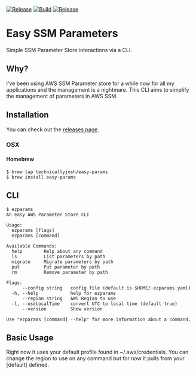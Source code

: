 [![Release](https://img.shields.io/github/release/technicallyjosh/easy-params.svg)](https://github.com/technicallyjosh/easy-params/releases/latest)
[![Build](https://github.com/technicallyjosh/easy-params/workflows/Build/badge.svg)](https://github.com/technicallyjosh/easy-params/actions?query=workflow%3ABuild)
[![Release](https://github.com/technicallyjosh/easy-params/workflows/Release/badge.svg)](https://github.com/technicallyjosh/easy-params/actions?query=workflow%3ARelease)

# Easy SSM Parameters

Simple SSM Parameter Store interactions via a CLI.

## Why?

I've been using AWS SSM Parameter store for a while now for all my applications
and the management is a nightmare. This CLI aims to simplify the management of
parameters in AWS SSM.

## Installation

You can check out the [releases page](https://github.com/technicallyjosh/easy-params/releases).

### OSX

#### Homebrew

```console
$ brew tap technicallyjosh/easy-params
$ brew install easy-params
```

## CLI

```console
$ ezparams
An easy AWS Parameter Store CLI

Usage:
  ezparams [flags]
  ezparams [command]

Available Commands:
  help        Help about any command
  ls          List parameters by path
  migrate     Migrate parameters by path
  put         Put parameter by path
  rm          Remove parameter by path

Flags:
      --config string   config file (default is $HOME/.ezparams.yaml)
  -h, --help            help for ezparams
      --region string   AWS Region to use
  -l, --useLocalTime    convert UTC to local time (default true)
      --version         Show version

Use "ezparams [command] --help" for more information about a command.
```

## Basic Usage

Right now it uses your default profile found in ~/.aws/credentials. You can change the region to use
on any command but for now it pulls from your [default] defined.
